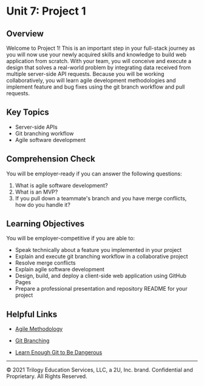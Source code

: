 # Unit 7: Project 1

## Overview

Welcome to Project 1! This is an important step in your full-stack journey as you will now use your newly acquired skills and knowledge to build web application from scratch. With your team, you will conceive and execute a design that solves a real-world problem by integrating data received from multiple server-side API requests. Because you will be working collaboratively, you will learn agile development methodologies and implement feature and bug fixes using the git branch workflow and pull requests.

## Key Topics

* Server-side APIs
* Git branching workflow
* Agile software development

## Comprehension Check

You will be employer-ready if you can answer the following questions:
1. What is agile software development?
2. What is an MVP?
3. If you pull down a teammate's branch and you have merge conflicts, how do you handle it?

## Learning Objectives

You will be employer-competitive if you are able to:

* Speak technically about a feature you implemented in your project
* Explain and execute git branching workflow in a collaborative project
* Resolve merge conflicts
* Explain agile software development
* Design, build, and deploy a client-side web application using GitHub Pages
* Prepare a professional presentation and repository README for your project

## Helpful Links

* [Agile Methodology](https://en.wikipedia.org/wiki/Agile_software_development)

* [Git Branching](https://git-scm.com/book/en/v2/Git-Branching-Branching-Workflows)

* [Learn Enough Git to Be Dangerous](https://www.learnenough.com/git-tutorial/getting_started)

- - -
© 2021 Trilogy Education Services, LLC, a 2U, Inc. brand. Confidential and Proprietary. All Rights Reserved.
